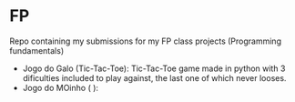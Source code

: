 # FP
Repo containing my submissions for my FP class projects (Programming fundamentals)
- Jogo do Galo (Tic-Tac-Toe): Tic-Tac-Toe game made in python with 3 dificulties included to play against, the last one of which never looses.
- Jogo do MOinho (  ): 
